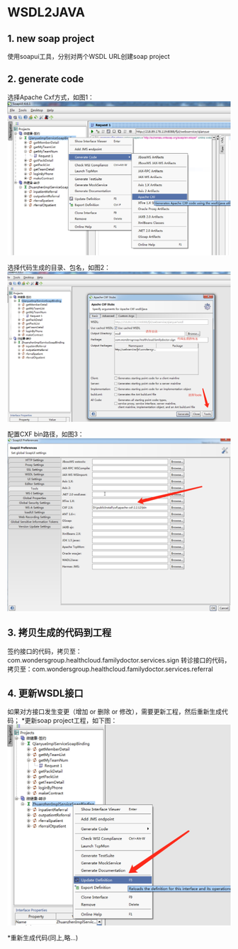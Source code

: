 # WSDL2JAVA


## 1. new soap project
使用soapui工具，分别对两个WSDL URL创建soap project

## 2. generate code
选择Apache Cxf方式，如图1：
![](doc/image/1.png)

选择代码生成的目录、包名，如图2：
![](doc/image/2.png)

配置CXF bin路径，如图3：
![](doc/image/3.png)

## 3. 拷贝生成的代码到工程
签约接口的代码，拷贝至：com.wondersgroup.healthcloud.familydoctor.services.sign
转诊接口的代码，拷贝至：com.wondersgroup.healthcloud.familydoctor.services.referral

## 4. 更新WSDL接口
如果对方接口发生变更（增加 or 删除 or 修改），需要更新工程，然后重新生成代码；
*更新soap project工程，如下图：
![](doc/image/4.png)

*重新生成代码(同上,略...)